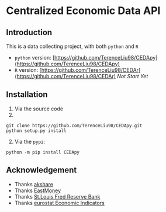 # Centralized Economic Data API

## Introduction

This is a data collecting project, with both `python` and `R`

* `python` version: [https://github.com/TerenceLiu98/CEDApy](https://github.com/TerenceLiu98/CEDApy)
* `R` version: [https://github.com/TerenceLiu98/CEDAr](https://github.com/TerenceLiu98/CEDAr) *Not Start Yet*

## Installation

1. Via the source code
2. 
```shell
git clone https://github.com/TerenceLiu98/CEDApy.git
python setup.py install
```

2. Via the `pypi`:

```shell
python -m pip install CEDApy
```


## Acknowledgement

* Thanks [akshare](https://github.com/jindaxiang/akshare/)
* Thanks [EastMoney](https://www.eastmoney.com)
* Thanks [St.Louis Fred Reserve Bank](https://fred.stlouisfed.org/)
* Thanks [eurostat Economic Indicators](https://ec.europa.eu/eurostat/cache/infographs/economy/desktop/index.html)